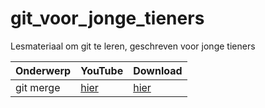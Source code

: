 # git_voor_jonge_tieners
Lesmateriaal om git te leren, geschreven voor jonge tieners

Onderwerp|YouTube   |Download
---------|----------|--------
git merge|[hier](https://youtu.be/hXiwmCwcwko)|[hier](http://richelbilderbeek.nl/git_merge.ogv)
